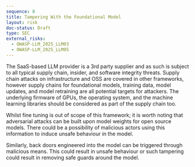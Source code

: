 ```yaml
---
sequence: 8
title: Tampering With the Foundational Model
layout: risk
doc-status: Draft
type: SEC
external_risks:
  - OWASP-LLM_2025_LLM03
  - OWASP-LLM_2025_LLM05
---
```


The SaaS-based LLM provider is a 3rd party supplier and as such is subject to all typical supply chain, insider, and software integrity
threats. Supply chain attacks on infrastructure and OSS are covered in other frameworks, however supply chains for
foundational models, training data, model updates, and model retraining are all potential targets for attackers. 
The underlying firmware of GPUs, the operating system, and the machine learning libraries should be considered as part
of the supply chain too.

Whilst fine tuning is out of scope of this framework; it is worth noting that adversarial attacks can be built upon 
model weights for open source models. There could be a possibility of malicious actors using this information to induce unsafe
behaviour in the model.

Similarly, back doors engineered into the model can be triggered through malicious means. This could result in unsafe behaviour
or such tampering could result in removing safe guards around the model.
